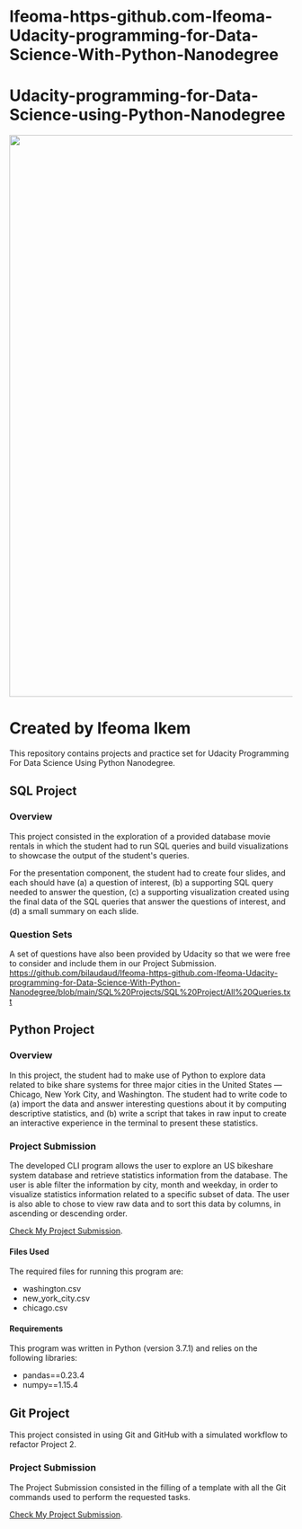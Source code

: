 # Ifeoma-https-github.com-Ifeoma-Udacity-programming-for-Data-Science-With-Python-Nanodegree

# Udacity-programming-for-Data-Science-using-Python-Nanodegree
<img src="Images/Programming.jpg" width="1000">

# Created by Ifeoma Ikem

This repository contains projects and practice set for Udacity Programming For Data Science Using Python Nanodegree.

## SQL Project

### Overview

This project consisted in the exploration of a provided database movie rentals in which the student had to run SQL queries and build visualizations to showcase the output of the student's queries. 

For the presentation component, the student had to create four slides, and each should have (a) a question of interest, (b) a supporting SQL query needed to answer the question, (c) a supporting visualization created using the final data of the SQL queries that answer the questions of interest, and (d) a small summary on each slide.


### Question Sets

A set of questions have also been provided by Udacity so that we were free to consider and include them in our Project Submission.
https://github.com/bilaudaud/Ifeoma-https-github.com-Ifeoma-Udacity-programming-for-Data-Science-With-Python-Nanodegree/blob/main/SQL%20Projects/SQL%20Project/All%20Queries.txt

## Python Project

### Overview

In this project, the student had to make use of Python to explore data related to bike share systems for three major cities in the United States — Chicago, New York City, and Washington. The student had to write code to (a) import the data and answer interesting questions about it by computing descriptive statistics, and (b) write a script that takes in raw input to create an interactive experience in the terminal to present these statistics.

### Project Submission

The developed CLI program allows the user to explore an US bikeshare system database and retrieve statistics information from the database. The user is able filter the information by city, month and weekday, in order to visualize statistics information related to a specific subset of data. The user is also able to chose to view raw data and to sort this data by columns, in ascending or descending order.

[Check My Project Submission](https://github.com/bilaudaud/Ifeoma-https-github.com-Ifeoma-Udacity-programming-for-Data-Science-With-Python-Nanodegree/tree/main/Ppthon%20Project).


#### Files Used

The required files for running this program are: 

* washington.csv
* new_york_city.csv
* chicago.csv

#### Requirements
This program was written in Python (version 3.7.1) and relies on the following libraries:

* pandas==0.23.4
* numpy==1.15.4

## Git Project

This project consisted in using Git and GitHub with a simulated workflow to refactor Project 2.

### Project Submission

The Project Submission consisted in the filling of a template with all the Git commands used to perform the requested tasks.

[Check My Project Submission](https://github.com/bilaudaud/Ifeoma-https-github.com-Ifeoma-Udacity-programming-for-Data-Science-With-Python-Nanodegree/blob/main/Git%20Project/ifeoma%20Git%20Commands%20Documentation.pdf).
